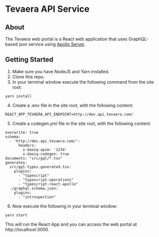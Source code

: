# Tevaera API Service

## About

The Tevaera web portal is a React web application that uses GraphQL-based json service using [Apollo Server](https://www.apollographql.com/docs/apollo-server/).

## Getting Started

1. Make sure you have NodeJS and Yarn installed.
2. Clone this repo.
3. In your terminal window execute the following command from the site root:

```
yarn install
```

4. Create a .env file in the site root, with the following content:

```
REACT_APP_TEVAERA_API_ENDPOINT=http://dev.api.tevaera.com/
```

5. Create a codegen.yml file in the site root, with the following content:

```
overwrite: true
schema:
  - 'http://dev.api.tevaera.com/':
      headers:
        x-daoiq-apim: '1234'
        x-daoiq-codegen: true
documents: "src/gql/*.tsx"
generates:
  src/gql-types.generated.tsx:
    plugins:
      - "typescript"
      - "typescript-operations"
      - "typescript-react-apollo"
  ./graphql.schema.json:
    plugins:
      - "introspection"
```

6. Now execute the following in your terminal window:

```
yarn start
```

This will run the React App and you can access the web portal at http://localhost:3000.
